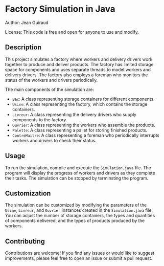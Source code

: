 # Factory Simulation in Java

Author: Jean Guiraud

License: This code is free and open for anyone to use and modify.

## Description

This project simulates a factory where workers and delivery drivers work together to produce and deliver products. The factory has limited storage space for components and uses separate threads to model workers and delivery drivers. The factory also employs a foreman who monitors the status of the workers and drivers periodically.

The main components of the simulation are:

- `Bac`: A class representing storage containers for different components.
- `Usine`: A class representing the factory, which contains the storage containers.
- `Livreur`: A class representing the delivery drivers who supply components to the factory.
- `Ouvrier`: A class representing the workers who assemble the products.
- `Palette`: A class representing a pallet for storing finished products.
- `ContreMaitre`: A class representing a foreman who periodically interrupts workers and drivers to check their status.

## Usage

To run the simulation, compile and execute the `Simulation.java` file. The program will display the progress of workers and drivers as they complete their tasks. The simulation can be stopped by terminating the program.

## Customization

The simulation can be customized by modifying the parameters of the `Usine`, `Livreur`, and `Ouvrier` instances created in the `Simulation.java` file. You can adjust the number of storage containers, the types and quantities of components delivered, and the types of products produced by the workers.

## Contributing

Contributions are welcome! If you find any issues or would like to suggest improvements, please feel free to open an issue or submit a pull request.

